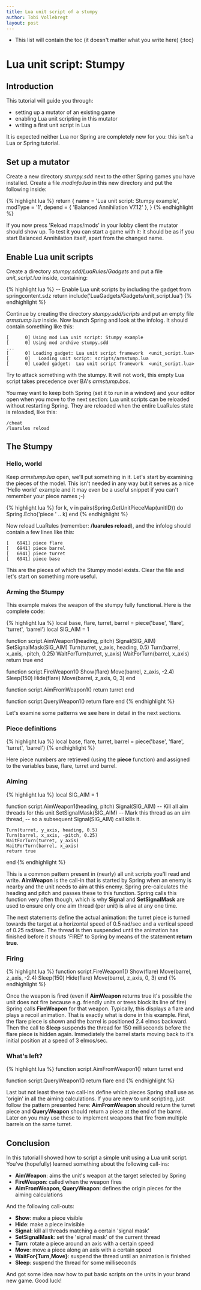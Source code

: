 ```yaml
---
title: Lua unit script of a stumpy
author: Tobi Vollebregt
layout: post
---
```


* This list will contain the toc (it doesn't matter what you write here)
{:toc}

# Lua unit script: Stumpy

## Introduction

This tutorial will guide you through:

* setting up a mutator of an existing game
* enabling Lua unit scripting in this mutator
* writing a first unit script in Lua

It is expected neither Lua nor Spring are completely new for you: this isn't a Lua or Spring tutorial.


## Set up a mutator

Create a new directory *stumpy.sdd* next to the other Spring games you have installed. Create a file *modinfo.lua* in this new directory and put the following inside:

{% highlight lua %}
return {
	name = 'Lua unit script: Stumpy example',
	modType = '1',
	depend = {
		'Balanced Annihilation V7.12'
	},
}
{% endhighlight %}

If you now press 'Reload maps/mods' in your lobby client the mutator should show up. To test it you can start a game with it: it should be as if you start Balanced Annihilation itself, apart from the changed name.


## Enable Lua unit scripts

Create a directory *stumpy.sdd/LuaRules/Gadgets* and put a file *unit_script.lua* inside, containing:

{% highlight lua %}
-- Enable Lua unit scripts by including the gadget from springcontent.sdz
return include('LuaGadgets/Gadgets/unit_script.lua')
{% endhighlight %}

Continue by creating the directory *stumpy.sdd/scripts* and put an empty file *armstump.lua* inside. Now launch Spring and look at the infolog. It should contain something like this:

	[      0] Using mod Lua unit script: Stumpy example
	[      0] Using mod archive stumpy.sdd
	...
	[      0] Loading gadget: Lua unit script framework  <unit_script.lua>
	[      0]   Loading unit script: scripts/armstump.lua
	[      0] Loaded gadget:  Lua unit script framework  <unit_script.lua>

Try to attack something with the stumpy. It will not work, this empty Lua script takes precedence over BA's *armstump.bos*.

You may want to keep both Spring (set it to run in a window) and your editor open when you move to the next section: Lua unit scripts can be reloaded without restarting Spring. They are reloaded when the entire LuaRules state is reloaded, like this:

	/cheat
	/luarules reload

## The Stumpy

### Hello, world

Keep *armstump.lua* open, we'll put something in it. Let's start by examining the pieces of the model. This isn't needed in any way but it serves as a nice 'Hello world' example and it may even be a useful snippet if you can't remember your piece names ;-)

{% highlight lua %}
for k, v in pairs(Spring.GetUnitPieceMap(unitID)) do
	Spring.Echo('piece ' .. k)
end
{% endhighlight %}

Now reload LuaRules (remember: **/luarules reload**), and the infolog should contain a few lines like this:

	[   6941] piece flare
	[   6941] piece barrel
	[   6941] piece turret
	[   6941] piece base

This are the pieces of which the Stumpy model exists. Clear the file and let's start on something more useful.

### Arming the Stumpy

This example makes the weapon of the stumpy fully functional. Here is the complete code:

{% highlight lua %}
local base, flare, turret, barrel = piece('base', 'flare', 'turret', 'barrel')
local SIG_AIM = 1

function script.AimWeapon1(heading, pitch)
	Signal(SIG_AIM)
	SetSignalMask(SIG_AIM)
	Turn(turret, y_axis, heading, 0.5)
	Turn(barrel, x_axis, -pitch, 0.25)
	WaitForTurn(turret, y_axis)
	WaitForTurn(barrel, x_axis)
	return true
end

function script.FireWeapon1()
	Show(flare)
	Move(barrel, z_axis, -2.4)
	Sleep(150)
	Hide(flare)
	Move(barrel, z_axis, 0, 3)
end

function script.AimFromWeapon1()
	return turret
end

function script.QueryWeapon1()
	return flare
end
{% endhighlight %}

Let's examine some patterns we see here in detail in the next sections.

### Piece definitions

{% highlight lua %}
local base, flare, turret, barrel = piece('base', 'flare', 'turret', 'barrel')
{% endhighlight %}

Here piece numbers are retrieved (using the **piece** function) and assigned to the variables base, flare, turret and barrel.

### Aiming

{% highlight lua %}
local SIG_AIM = 1

function script.AimWeapon1(heading, pitch)
	Signal(SIG_AIM)          -- Kill all aim threads for this unit
	SetSignalMask(SIG_AIM)   -- Mark this thread as an aim thread,
	                         -- so a subsequent Signal(SIG_AIM) call kills it.

	Turn(turret, y_axis, heading, 0.5)
	Turn(barrel, x_axis, -pitch, 0.25)
	WaitForTurn(turret, y_axis)
	WaitForTurn(barrel, x_axis)
	return true
end
{% endhighlight %}

This is a common pattern present in (nearly) all unit scripts you'll read and write. **AimWeapon** is the call-in that is started by Spring when an enemy is nearby and the unit needs to aim at this enemy. Spring pre-calculates the heading and pitch and passes these to this function. Spring calls this function very often though, which is why **Signal** and **SetSignalMask** are used to ensure only one aim thread (per unit) is alive at any one time.

The next statements define the actual animation: the turret piece is turned towards the target at a horizontal speed of 0.5 rad/sec and a vertical speed of 0.25 rad/sec. The thread is then suspended until the animation has finished before it shouts 'FIRE!' to Spring by means of the statement **return true**.

### Firing

{% highlight lua %}
function script.FireWeapon1()
	Show(flare)
	Move(barrel, z_axis, -2.4)
	Sleep(150)
	Hide(flare)
	Move(barrel, z_axis, 0, 3)
end
{% endhighlight %}

Once the weapon is fired (even if **AimWeapon** returns true it's possible the unit does not fire because e.g. friendly units or trees block its line of fire) Spring calls **FireWeapon** for that weapon. Typically, this displays a flare and plays a recoil animation. That is exactly what is done in this example. First, the flare piece is shown and the barrel is positioned 2.4 elmos backward. Then the call to **Sleep** suspends the thread for 150 milliseconds before the flare piece is hidden again. Immediately the barrel starts moving back to it's initial position at a speed of 3 elmos/sec.

### What's left?

{% highlight lua %}
function script.AimFromWeapon1()
	return turret
end

function script.QueryWeapon1()
	return flare
end
{% endhighlight %}

Last but not least these two call-ins define which pieces Spring shall use as 'origin' in all the aiming calculations. If you are new to unit scripting, just follow the pattern presented here: **AimFromWeapon** should return the turret piece and **QueryWeapon** should return a piece at the end of the barrel. Later on you may use these to implement weapons that fire from multiple barrels on the same turret.


## Conclusion

In this tutorial I showed how to script a simple unit using a Lua unit script. You've (hopefully) learned something about the following call-ins:

* **AimWeapon**: aims the unit's weapon at the target selected by Spring
* **FireWeapon**: called when the weapon fires
* **AimFromWeapon**, **QueryWeapon**: defines the origin pieces for the aiming calculations

And the following call-outs:

* **Show**: make a piece visible
* **Hide**: make a piece invisible
* **Signal**: kill all threads matching a certain 'signal mask'
* **SetSignalMask**: set the 'signal mask' of the current thread
* **Turn**: rotate a piece around an axis with a certain speed
* **Move**: move a piece along an axis with a certain speed
* **WaitFor{Turn,Move}**: suspend the thread until an animation is finished
* **Sleep**: suspend the thread for some milliseconds

And got some idea now how to put basic scripts on the units in your brand new game. Good luck!
